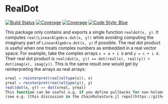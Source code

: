 # RealDot

[![Build Status](https://github.com/devmotion/RealDot.jl/workflows/CI/badge.svg?branch=main)](https://github.com/devmotion/RealDot.jl/actions/workflows/CI.yml?query=branch%3Amain)
[![Coverage](https://codecov.io/gh/devmotion/RealDot.jl/branch/main/graph/badge.svg)](https://codecov.io/gh/devmotion/RealDot.jl)
[![Coverage](https://coveralls.io/repos/github/devmotion/RealDot.jl/badge.svg?branch=main)](https://coveralls.io/github/devmotion/RealDot.jl?branch=main)
[![Code Style: Blue](https://img.shields.io/badge/code%20style-blue-4495d1.svg)](https://github.com/invenia/BlueStyle)

This package only contains and exports a single function `realdot(x, y)`. It computes
`real(LinearAlgebra.dot(x, y))` while avoiding computing the imaginary part of
`LinearAlgebra.dot(x, y)` if possible.
The real dot product is useful when one treats complex numbers as embedded in a real vector space.
For example, take the complex arrays ``x = a + i b`` and ``y = c + i d``. Their real dot product is
`real(dot(x, y)) == dot(real(x), real(y)) + dot(imag(x), imag(y))`. This is the same result one would get by reinterpreting the arrays as real arrays:
```julia
xreal = reinterpret(real(eltype(x)), x)
yreal = reinterpret(real(eltype(y)), y)
real(dot(x, y)) == dot(xreal, yreal)
This function can be useful e.g. if you define pullbacks for non-holomorphic functions
(see e.g. [this discussion in the ChainRulesCore.jl repo](https://github.com/JuliaDiff/ChainRulesCore.jl/pull/474)). It was implemented initially in [ChainRules.jl](https://github.com/JuliaDiff/ChainRules.jl) in [this PR](https://github.com/JuliaDiff/ChainRules.jl/pull/216) as `_realconjtimes`.
